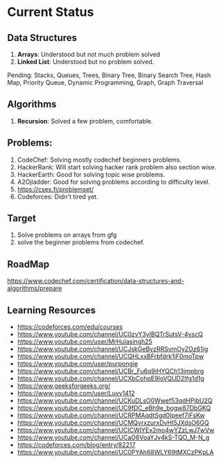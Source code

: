 # Current Status

## Data Structures

1. **Arrays**: Understood but not much problem solved
2. **Linked List**: Understood but no problem solved.

Pending: Stacks, Queues, Trees, Binary Tree, Binary Search Tree, Hash Map, Priority Queue, Dynamic Programming, Graph, Graph Traversal

## Algorithms

1. **Recursion**: Solved a few problem, comfortable.

## Problems:

1. CodeChef: Solving mostly codechef beginners problems.
2. HackerRank: Will start solving hacker rank problem also section wise.
3. HackerEarth: Good for solving topic wise problems.
4. A2Ojladder: Good for solving problems according to difficulty level.
5. https://cses.fi/problemset/
6. Codeforces: Didn't tired yet.

## Target

1. Solve problems on arrays from gfg
2. solve the beginner problems from codechef.

## RoadMap

https://www.codechef.com/certification/data-structures-and-algorithms/prepare

## Learning Resources

- https://codeforces.com/edu/courses
- https://www.youtube.com/channel/UC0zvY3yIBQTrSutsV-4yscQ
- https://www.youtube.com/user/MrHulasingh25
- https://www.youtube.com/channel/UCJskGeByzRRSvmOyZOz61ig
- https://www.youtube.com/channel/UCQHLxxBFrbfdrk1jF0moTpw
- https://www.youtube.com/user/purpongie
- https://www.youtube.com/channel/UCBr_Fu6q9iHYQCh13jmpbrg
- https://www.youtube.com/channel/UCXbCohpE9IoVQUD2Ifg1d1g
- https://www.geeksforgeeks.org/
- https://www.youtube.com/user/Luvv1412
- https://www.youtube.com/channel/UCKuDLsO0Wwef53qdHPjbU2Q
- https://www.youtube.com/channel/UC9fDC_eBh9e_bogw87DbGKQ
- https://www.youtube.com/channel/UCRPMAqdtSgd0Ipeef7iFsKw
- https://www.youtube.com/channel/UCMQyrxzurxDvHI5JXdsO6GQ
- https://www.youtube.com/channel/UCICWIYEx2mo4wYZzLwJ7wVw
- https://www.youtube.com/channel/UCaO6VoaYJv4kS-TQO_M-N_g
- https://codeforces.com/blog/entry/82217
- https://www.youtube.com/channel/UC0PYAh68WLY69tMXCzPKpLA

